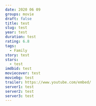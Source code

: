 ```yaml
---
date: 2020 06 09
groups: movie
draft: false
title: test
slug: test
year: test
duration: test
rating: 6.8
tags:
  - Family
story: test
stars:
  - test
imdbid: test
moviecover: test
moviebg: test
trailer: https://www.youtube.com/embed/
server1: test
server2: test
server3: test
---
```


